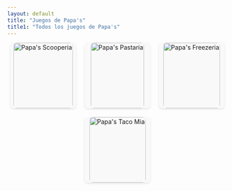 ```yaml
---
layout: default
title: "Juegos de Papa's"
title1: "Todos los juegos de Papa's"
---
```


<div class="container-wrapper">
  <div class="custom-container">
    <div class="games-grid">
      <div class="game-item">
        <a href="{{ '/juegos/papas/scooperia' | relative_url }}">
          <img src="{{ '/assets/flash/papasscooperia/icon_300x300_papasscooperia.jpg' | relative_url }}" alt="Papa's Scooperia">
        </a>
      </div>
      <div class="game-item">
        <a href="{{ '/juegos/papas/pastaria' | relative_url }}">
          <img src="{{ '/assets/flash/papaspastaria/papaspastaria_300x300.jpg' | relative_url }}" alt="Papa's Pastaria">
        </a>
      </div>
      <div class="game-item">
        <a href="{{ '/juegos/papas/freezeria' | relative_url }}">
          <img src="{{ '/assets/flash/papasfreezeria/papasfreezeria_300x300.jpg' | relative_url }}" alt="Papa's Freezeria">
        </a>
      </div>
      <div class="game-item">
        <a href="{{ '/juegos/papas/tacomia' | relative_url }}">
          <img src="{{ '/assets/flash/papastacomia/papastacomia_300x300.jpg' | relative_url }}" alt="Papa's Taco Mia">
        </a>
      </div>
    </div>
  </div>
</div>

<style>
  .games-grid {
    display: flex;
    flex-wrap: wrap;
    justify-content: center; /* Centra los elementos horizontalmente */
    gap: 20px;
  }

  .game-item {
    display: flex;
    align-items: center; /* Centra los iconos verticalmente */
    justify-content: center; /* Centra los iconos horizontalmente */
    flex: 1 1 150px; /* Flex-grow, flex-shrink, flex-basis */
    max-width: 150px; /* Ancho máximo para cada elemento */
    aspect-ratio: 1 / 1;
    border-radius: 8px; /* Opcional: Bordes redondeados */
    background-color: #f9f9f9; /* Opcional: Color de fondo para cada ítem */
    box-shadow: 0 2px 5px rgba(0, 0, 0, 0.1); /* Opcional: Sombra para cada ítem */
  }

  .game-item img {
    width: 100%; /* Ajusta el ancho de la imagen al tamaño del contenedor */
    height: 100%; /* Ajusta la altura de la imagen al tamaño del contenedor */
    object-fit: cover; /* Asegura que la imagen mantenga su proporción */
    border-radius: 8px; /* Opcional: Bordes redondeados para las imágenes */
  }

  /* Media Queries para pantallas más pequeñas */
  @media (max-width: 600px) {
    .game-item {
      flex: 1 1 100%; /* Ocupa todo el ancho en pantallas pequeñas */
      max-width: 100%;
    }
  }

  @media (min-width: 600px) and (max-width: 900px) {
    .game-item {
      flex: 1 1 45%; /* Ocupa el 45% del ancho en pantallas medianas */
    }
  }
</style>
